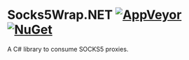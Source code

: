 Socks5Wrap.NET [![AppVeyor](https://img.shields.io/appveyor/ci/AeonLucid/socks5wrap-net/master.svg?maxAge=60)](https://ci.appveyor.com/project/AeonLucid/socks5wrap-net) [![NuGet](https://img.shields.io/nuget/v/Socks5Wrap.svg?maxAge=60)](https://www.nuget.org/packages/Socks5Wrap)
===================

A C# library to consume SOCKS5 proxies. 